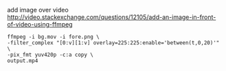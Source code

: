 add image over video 
http://video.stackexchange.com/questions/12105/add-an-image-in-front-of-video-using-ffmpeg

    ffmpeg -i bg.mov -i fore.png \
    -filter_complex "[0:v][1:v] overlay=225:225:enable='between(t,0,20)'" \
    -pix_fmt yuv420p -c:a copy \
    output.mp4
